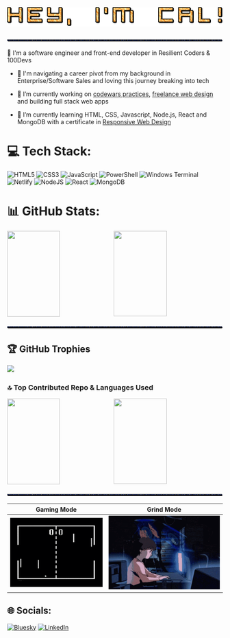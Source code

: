 ## ![](https://github.com/CodingWCal/codingwcal/blob/main/text%20(2).gif) 
![](https://github.com/CodingWCal/codingwcal/blob/main/text%20(3).gif) 

👋 I'm a software engineer and front-end developer in Resilient Coders & 100Devs

- 💬 I'm navigating a career pivot from my background in Enterprise/Software Sales and loving this journey breaking into tech
  
- 🔭 I’m currently working on [codewars practices](https://github.com/CodingWCal/codewars-practices), [freelance web design](https://calvin-van-creations.netlify.app/) and building full stack web apps
  
- 🌱 I’m currently learning HTML, CSS, Javascript, Node.js, React and MongoDB with a certificate in [Responsive Web Design](https://www.linkedin.com/in/calvin-van-001/overlay/1737645262773/single-media-viewer/?profileId=ACoAABAtN4gBzdUkaaAEr7B9-c5zPwP7-zOpCFw)

# 💻 Tech Stack:
![HTML5](https://img.shields.io/badge/html5-%23E34F26.svg?style=for-the-badge&logo=html5&logoColor=white) ![CSS3](https://img.shields.io/badge/css3-%231572B6.svg?style=for-the-badge&logo=css3&logoColor=white) ![JavaScript](https://img.shields.io/badge/javascript-%23323330.svg?style=for-the-badge&logo=javascript&logoColor=%23F7DF1E) ![PowerShell](https://img.shields.io/badge/PowerShell-%235391FE.svg?style=for-the-badge&logo=powershell&logoColor=white) ![Windows Terminal](https://img.shields.io/badge/Windows%20Terminal-%234D4D4D.svg?style=for-the-badge&logo=windows-terminal&logoColor=white) ![Netlify](https://img.shields.io/badge/netlify-%23000000.svg?style=for-the-badge&logo=netlify&logoColor=#00C7B7) ![NodeJS](https://img.shields.io/badge/node.js-6DA55F?style=for-the-badge&logo=node.js&logoColor=white) ![React](https://img.shields.io/badge/react-%2320232a.svg?style=for-the-badge&logo=react&logoColor=%2361DAFB) ![MongoDB](https://img.shields.io/badge/MongoDB-%234ea94b.svg?style=for-the-badge&logo=mongodb&logoColor=white)

# 📊 GitHub Stats:
<div class='container'; style="display: flex; flex-direction: row;">
<img style="height: 200px; width: 49.5%;" class="img" src="https://github-readme-stats.vercel.app/api?username=CodingWCal&theme=tokyonight&hide_border=false&include_all_commits=false&count_private=false" />
<img style="height: 199px; width: 49.5%;" class="img" src="https://github-readme-stats.vercel.app/api/top-langs/?username=user&theme=tokyonight&langs_count=8&layout=compact" />
</div>

![](https://github.com/CodingWCal/codingwcal/blob/main/text%20(3).gif) 

## 🏆 GitHub Trophies
![](https://github-profile-trophy.vercel.app/?username=CodingWCal&theme=tokyonight&no-frame=true&no-bg=false&margin-w=4)

### 🔝 Top Contributed Repo & Languages Used
<div class='container'; style="display: flex; flex-direction: row;">
<img style="height: 200px; width: 49.5%;" class="img" src="https://github-contributor-stats.vercel.app/api?username=CodingWCal&limit=5&theme=dark&combine_all_yearly_contributions=true" />
<img style="height: 199px; width: 49.5%;" class="img" src="https://github-readme-stats.vercel.app/api/top-langs/?username=CodingWCal&theme=tokyonight&hide_border=false&include_all_commits=false&count_private=false&layout=compact" />
</div>

![](https://github.com/CodingWCal/codingwcal/blob/main/text%20(3).gif) 

Gaming Mode            |  Grind Mode
:-------------------------:|:-------------------------:
![](https://github.com/CodingWCal/codingwcal/blob/main/pong%20gif.gif)  |  ![](https://github.com/CodingWCal/codingwcal/blob/main/coding-gif-github.gif)


## 🌐 Socials:
[![Bluesky](https://img.shields.io/badge/bluesky-0285FF?style=for-the-badge&logo=bluesky&logoColor=%23FFFFFF)](https://bsky.app/profile/codingwcal.bsky.social) [![LinkedIn](https://img.shields.io/badge/LinkedIn-%230077B5.svg?logo=linkedin&logoColor=white)](https://linkedin.com/in/calvin-van-001/) 

<!-- Proudly created with GPRM ( https://gprm.itsvg.in ) -->


<!--
**CodingWCal/codingwcal** is a ✨ _special_ ✨ repository because its `README.md` (this file) appears on your GitHub profile.

Here are some ideas to get you started:

- 🔭 I’m currently working on ...
- 🌱 I’m currently learning ...
- 👯 I’m looking to collaborate on ...
- 🤔 I’m looking for help with ...
- 💬 Ask me about ...
- 📫 How to reach me: ...
- 😄 Pronouns: ...
- ⚡ Fun fact: ...
-->
